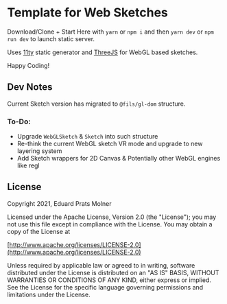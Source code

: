 # Template for Web Sketches

Download/Clone + Start Here with `yarn` or `npm i` and then `yarn dev` or `npm run dev` to launch static server.

Uses [11ty](https://www.11ty.dev/) static generator and [ThreeJS](https://threejs.org/) for WebGL based sketches.

Happy Coding!

## Dev Notes
Current Sketch version has migrated to `@fils/gl-dom` structure.

### To-Do:
* Upgrade `WebGLSketch` & `Sketch` into such structure
* Re-think the current WebGL sketch VR mode and upgrade to new layering system
* Add Sketch wrappers for 2D Canvas & Potentially other WebGL engines like regl

## License

Copyright 2021, Eduard Prats Molner

Licensed under the Apache License, Version 2.0 (the "License");
you may not use this file except in compliance with the License.
You may obtain a copy of the License at

[http://www.apache.org/licenses/LICENSE-2.0](http://www.apache.org/licenses/LICENSE-2.0)

Unless required by applicable law or agreed to in writing, software
distributed under the License is distributed on an "AS IS" BASIS,
WITHOUT WARRANTIES OR CONDITIONS OF ANY KIND, either express or implied.
See the License for the specific language governing permissions and
limitations under the License.